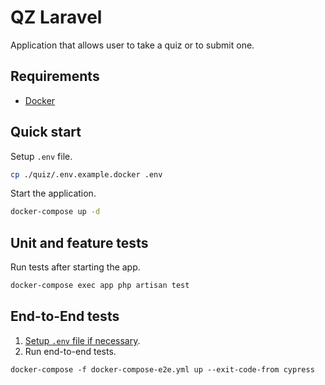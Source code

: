 # QZ Laravel

Application that allows user to take a quiz or to submit one.

## Requirements
  - [Docker](https://www.docker.com/)

## Quick start
Setup `.env` file.
```sh
cp ./quiz/.env.example.docker .env
```

Start the application.
```sh
docker-compose up -d
```

## Unit and feature tests
Run tests after starting the app.
```sh
docker-compose exec app php artisan test
```

## End-to-End tests
1. [Setup `.env` file if necessary](#quick-start).
2. Run end-to-end tests.
```shell
docker-compose -f docker-compose-e2e.yml up --exit-code-from cypress
```